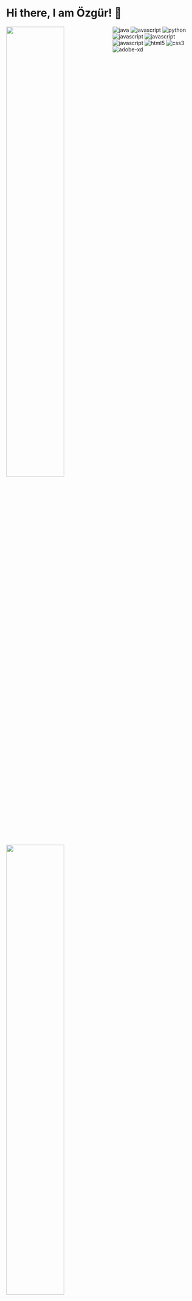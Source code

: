 # Hi there, I am Özgür! 👋

<!--
**tokayOzgur/tokayOzgur** is a ✨ _special_ ✨ repository because its `README.md` (this file) appears on your GitHub profile.
-->



<img align="left"  width="55%" src="https://github-readme-stats.vercel.app/api?username=tokayOzgur&show_icons=true&theme=radical"/>

<img align="left" width="55%" src="https://github-readme-stats.vercel.app/api/top-langs/?username=tokayOzgur&layout=compact&theme=midnight-purple" />


<img  alt="java" src="https://img.shields.io/badge/Java-ED8B00?style=for-the-badge&logo=java&logoColor=white"/>
<img  alt="javascript" src="https://img.shields.io/badge/C%23-239120?style=for-the-badge&logo=c-sharp&logoColor=white"/>
<img  alt="python" src="https://img.shields.io/badge/Python-FFD43B?style=for-the-badge&logo=python&logoColor=blue" />
<img  alt="javascript" src="https://img.shields.io/badge/javascript-%23323330.svg?style=for-the-badge&logo=javascript&logoColor=%23F7DF1E" />
<img  alt="javascript" src="https://img.shields.io/badge/Microsoft%20SQL%20Server-CC2927?style=for-the-badge&logo=microsoft%20sql%20server&logoColor=white" />


<img  alt="javascript" src="https://img.shields.io/badge/Bootstrap-563D7C?style=for-the-badge&logo=bootstrap&logoColor=white" />
<img  alt="html5" src="https://img.shields.io/badge/HTML5-E34F26?style=for-the-badge&logo=html5&logoColor=white"/>
<img  alt="css3" src="https://img.shields.io/badge/CSS3-1572B6?style=for-the-badge&logo=css3&logoColor=white"/>
<img  alt="adobe-xd" src="https://img.shields.io/badge/Adobe%20XD-470137?style=for-the-badge&logo=Adobe%20XD&logoColor=#FF61F6"/>

